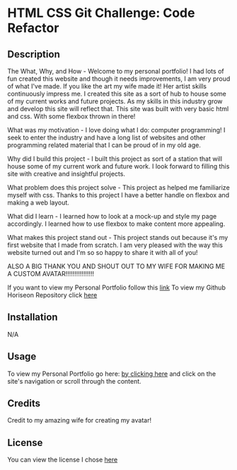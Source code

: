 # HTML CSS Git Challenge: Code Refactor

## Description

The What, Why, and How - Welcome to my personal portfolio! I had lots of fun created this website and though it needs improvements, I am very proud of what I've made. If you like the art my wife made it! Her artist skills continuously impress me.
I created this site as a sort of hub to house some of my current works and future projects. As my skills in this industry grow and develop this site will reflect that. This site was built with very basic html and css. With some flexbox thrown in there!

What was my motivation - I love doing what I do: computer programming! I seek to enter the industry and have a long list of websites and other programming related material that I can be proud of in my old age.

Why did I build this project - I built this project as sort of a station that will house some of my current work and future work. I look forward to filling this site with creative and insightful projects.

What problem does this project solve - This project as helped me familiarize myself with css. Thanks to this project I have a better handle on flexbox and making a web layout.

What did I learn - I learned how to look at a mock-up and style my page accordingly. I learned how to use flexbox to make content more appealing.

What makes this project stand out - This project stands out because it's my first website that I made from scratch. I am very pleased with the way this website turned out and I'm so so happy to share it with all of you!

ALSO A BIG THANK YOU AND SHOUT OUT TO MY WIFE FOR MAKING ME A CUSTOM AVATAR!!!!!!!!!!!!!!!!

If you want to view my Personal Portfolio follow this [link](https://d-whipp.github.io/second-bootcamp-challenge/)
To view my Github Horiseon Repository click [here](https://github.com/D-Whipp/first-bootcamp-challenge.git)

## Installation

N/A

## Usage

To view my Personal Portfolio go here: [by clicking here](https://d-whipp.github.io/first-bootcamp-challenge/) and click on the site's navigation or scroll through the content.

## Credits

Credit to my amazing wife for creating my avatar!

## License

You can view the license I chose [here](https://choosealicense.com/licenses/mit/)
